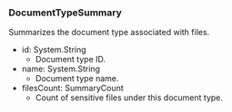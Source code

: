 ### DocumentTypeSummary
Summarizes the document type associated with files.

- id: System.String
  - Document type ID.
- name: System.String
  - Document type name.
- filesCount: SummaryCount
  - Count of sensitive files under this document type.
